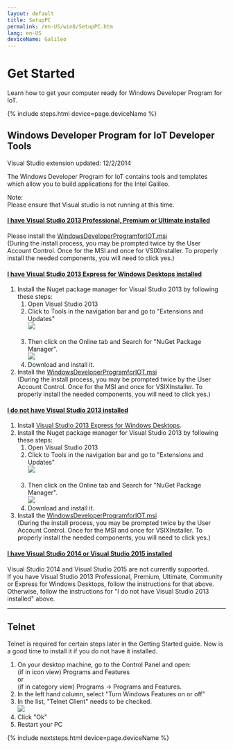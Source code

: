 ```yaml
---
layout: default
title: SetupPC
permalink: /en-US/win8/SetupPC.htm
lang: en-US
deviceName: Galileo
---
```


<div class="row">
  <!-- <h1>Get Started - Setup Your PC for Windows 8.1</h1> -->
  <h1>Get Started</h1>
  <div class="col-md-8">
    <p>Learn how to get your computer ready for Windows Developer Program for IoT.</p>
  </div>
  {% include steps.html device=page.deviceName %}
</div>
<div class="row">
  <h2>Windows Developer Program for IoT Developer Tools</h2>
  <span class="label label-default">Visual Studio extension updated: 12/2/2014</span>
  <p>The Windows Developer Program for IoT contains tools and templates which allow you to build applications for the Intel Galileo.</p>
  <div class="panel panel-danger">
    <div class="panel-heading">
      Note:
    </div>
    <div class="panel-body">
      Please ensure that Visual studio is not running at this time.
    </div>
  </div>
  <div class="panel-group" id="accordion">
    <div class="panel panel-default">
      <div class="panel-heading">
        <h4 class="panel-title">
          <a data-toggle="collapse" data-parent="#accordion" href="#collapseOne">
            I have Visual Studio 2013 Professional, Premium or Ultimate installed
          </a>
        </h4>
      </div>
      <div id="collapseOne" class="panel-collapse collapse">
        <div class="panel-body">
          Please install the <a href="http://go.microsoft.com/fwlink/?LinkID=513082" target="_blank">WindowsDeveloperProgramforIOT.msi</a>
          <br/>
          (During the install process, you may be prompted twice by the User Account Control. Once for the MSI and once for VSIXInstaller. To properly install the needed components, you will need to click yes.)
        </div>
      </div>
    </div>
    <div class="panel panel-default">
      <div class="panel-heading">
        <h4 class="panel-title">
          <a data-toggle="collapse" data-parent="#accordion" href="#collapseExpress">
            I have Visual Studio 2013 Express for Windows Desktops installed
          </a>
        </h4>
      </div>
      <div id="collapseExpress" class="panel-collapse collapse">
        <div class="panel-body">
          <ol>
            <li>
              Install the Nuget package manager for Visual Studio 2013 by following these steps:
              <ol>
                <li>
                    Open Visual Studio 2013
                </li>
                <li>
                    Click to Tools in the navigation bar and go to "Extensions and Updates"
                    <br/>
                    <img src="{{site.baseurl}}/images/InstallNugetPackageManagerStepOne.png">
                </li>
                <br/>
                <li>
                    Then click on the Online tab and Search for "NuGet Package Manager".
                    <br/>
                    <img src="{{site.baseurl}}/images/InstallNugetPackageManagerStepTwo.png">
                </li>
                <li>
                    Download and install it.
                </li>
              </ol>
            </li>
            <li>
              Install the <a href="http://go.microsoft.com/fwlink/?LinkID=513082" target="_blank">WindowsDeveloperProgramforIOT.msi</a>
              <br/>
              (During the install process, you may be prompted twice by the User Account Control. Once for the MSI and once for VSIXInstaller. To properly install the needed components, you will need to click yes.)
            </li>
          </ol>
        </div>
      </div>
    </div>
    <div class="panel panel-default">
      <div class="panel-heading">
        <h4 class="panel-title">
          <a data-toggle="collapse" data-parent="#accordion" href="#collapseTwo">
            I do not have Visual Studio 2013 installed
          </a>
        </h4>
      </div>
      <div id="collapseTwo" class="panel-collapse collapse">
        <div class="panel-body">
          <ol>
            <li>
              Install <a href="http://www.visualstudio.com/downloads/download-visual-studio-vs" target="_blank">Visual Studio 2013 Express for Windows Desktops</a>.
            </li>
            <li>
              Install the Nuget package manager for Visual Studio 2013 by following these steps:
              <ol>
                <li>
                    Open Visual Studio 2013
                </li>
                <li>
                    Click to Tools in the navigation bar and go to "Extensions and Updates"
                    <br/>
                    <img src="{{site.baseurl}}/images/InstallNugetPackageManagerStepOne.png">
                </li>
                <br/>
                <li>
                    Then click on the Online tab and Search for "NuGet Package Manager".
                    <br/>
                    <img src="{{site.baseurl}}/images/InstallNugetPackageManagerStepTwo.png">
                </li>
                <li>
                    Download and install it.
                </li>
              </ol>
            </li>
            <li>
              Install the <a href="http://go.microsoft.com/fwlink/?LinkID=513082" target="_blank">WindowsDeveloperProgramforIOT.msi</a>
              <br/>
              (During the install process, you may be prompted twice by the User Account Control. Once for the MSI and once for VSIXInstaller. To properly install the needed components, you will need to click yes.)
            </li>
          </ol>
        </div>
      </div>
    </div>
    <div class="panel panel-default">
      <div class="panel-heading">
        <h4 class="panel-title">
          <a data-toggle="collapse" data-parent="#accordion" href="#collapseThree">
            I have Visual Studio 2014 or Visual Studio 2015 installed
          </a>
        </h4>
      </div>
      <div id="collapseThree" class="panel-collapse collapse">
        <div class="panel-body">
          Visual Studio 2014 and Visual Studio 2015 are not currently supported.<br/>
          If you have Visual Studio 2013 Professional, Premium, Ultimate, Community or Express for Windows Desktops, follow the instructions for that above.
          Otherwise, follow the instructions for "I do not have Visual Studio 2013 installed" above.
        </div>
      </div>
    </div>
  </div>
  <hr/>
  <h2>Telnet</h2>
  <p>
  Telnet is required for certain steps later in the Getting Started guide. Now is a good time to install it if you do not have it installed.
  </p>
  <ol>
    <li>On your desktop machine, go to the Control Panel and open:<br/>(if in icon view) Programs and Features<br/> or<br/> (if in category view) Programs -> Programs and Features.</li>
    <li>In the left hand column, select "Turn Windows Features on or off"</li>
    <li>In the list, "Telnet Client" needs to be checked.<br/><img src="{{site.baseurl}}/images/Telnet.png"/></li>
    <li>Click "Ok"</li>
    <li>Restart your PC</li>
  </ol>

{% include nextsteps.html device=page.deviceName %}
</div>
